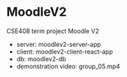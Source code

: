 # MoodleV2

CSE408 term project Moodle V2

- server: moodlev2-server-app
- client: moodlev2-client-react-app
- db: moodlev2-db
- demonstration video: group_05.mp4
